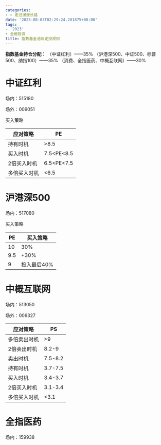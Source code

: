 ```yaml
---
categories:
- - 走过漫漫长路
date: '2023-08-03T02:29:24.201875+08:00'
tags:
- '2023'
- 金融投资
title: 指数基金池及定投规则
---
```

**指数基金持仓分配：** （中证红利）——35% （沪港深500、中证500、标普500、纳指100）——35% （消费、全指医药、中概互联网）——30%


# 中证红利

场内：515180

场外：009051

买入策略


| 应对策略     | PE         |
| ------------ | ---------- |
| 持有时机     | >8.5       |
| 买入时机     | 7.5<PE<8.5 |
| 2倍买入时机  | 6.5<PE<7.5 |
| 多倍买入时机 | <6.5       |

# 沪港深500

场内：517080

买入策略


| PE  | 买入策略    |
| --- | ----------- |
| 10  | 30%         |
| 9.5 | +30%        |
| 9   | 投入最后40% |

# 中概互联网

场内：513050

场外：006327


| 应对策略     | PS      |
| ------------ | ------- |
| 多倍卖出时机 | >9      |
| 2倍卖出时机  | 8.2-9   |
| 卖出时机     | 7.5-8.2 |
| 持有时机     | 3.7-7.5 |
| 买入时机     | 3.4-3.7 |
| 2倍买入时机  | 3.1-3.4 |
| 多倍买入时机 | <3.1    |

# 全指医药

场内：159938

